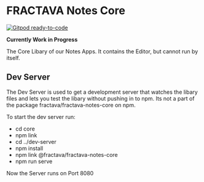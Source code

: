 # FRACTAVA Notes Core
[![Gitpod ready-to-code](https://img.shields.io/badge/Gitpod-ready--to--code-blue?logo=gitpod)](https://gitpod.io/#https://github.com/fractava/notes-core)

__Currently Work in Progress__

The Core Libary of our Notes Apps.
It contains the Editor, but cannot run by itself.

## Dev Server
The Dev Server is used to get a development server that watches the libary files and lets you test the libary without pushing in to npm.
Its not a part of the package fractava/fractava-notes-core on npm.

To start the dev server run:
- cd core
- npm link
- cd ../dev-server
- npm install
- npm link @fractava/fractava-notes-core
- npm run serve

Now the Server runs on Port 8080
